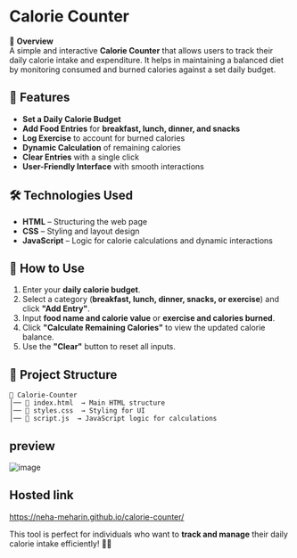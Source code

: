 # Calorie Counter  

📌 **Overview**  
A simple and interactive **Calorie Counter** that allows users to track their daily calorie intake and expenditure. It helps in maintaining a balanced diet by monitoring consumed and burned calories against a set daily budget.  

## 🔹 Features  
- **Set a Daily Calorie Budget**  
- **Add Food Entries** for **breakfast, lunch, dinner, and snacks**  
- **Log Exercise** to account for burned calories  
- **Dynamic Calculation** of remaining calories  
- **Clear Entries** with a single click  
- **User-Friendly Interface** with smooth interactions  

## 🛠️ Technologies Used  
- **HTML** – Structuring the web page  
- **CSS** – Styling and layout design  
- **JavaScript** – Logic for calorie calculations and dynamic interactions  

## 🚀 How to Use  
1. Enter your **daily calorie budget**.  
2. Select a category (**breakfast, lunch, dinner, snacks, or exercise**) and click **"Add Entry"**.  
3. Input **food name and calorie value** or **exercise and calories burned**.  
4. Click **"Calculate Remaining Calories"** to view the updated calorie balance.  
5. Use the **"Clear"** button to reset all inputs.  

## 📂 Project Structure  
```
📁 Calorie-Counter  
│── 📄 index.html  → Main HTML structure  
│── 📄 styles.css  → Styling for UI  
│── 📄 script.js  → JavaScript logic for calculations  
```
## preview
![image](https://github.com/user-attachments/assets/86d3aa8e-6aec-4239-9f1e-1c76899a17d2)

## Hosted link
 https://neha-meharin.github.io/calorie-counter/

This tool is perfect for individuals who want to **track and manage** their daily calorie intake efficiently! 🍎💪

